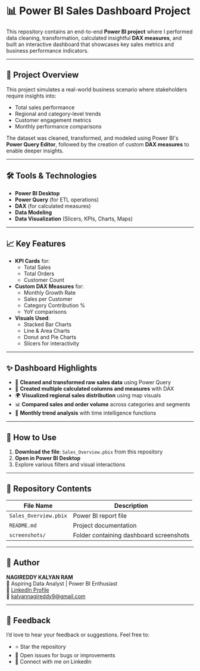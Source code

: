 # 📊 Power BI Sales Dashboard Project

This repository contains an end-to-end **Power BI project** where I performed data cleaning, transformation, calculated insightful **DAX measures**, and built an interactive dashboard that showcases key sales metrics and business performance indicators.

---

## 🔧 Project Overview

This project simulates a real-world business scenario where stakeholders require insights into:

- Total sales performance
- Regional and category-level trends
- Customer engagement metrics
- Monthly performance comparisons

The dataset was cleaned, transformed, and modeled using Power BI's **Power Query Editor**, followed by the creation of custom **DAX measures** to enable deeper insights.

---

## 🛠 Tools & Technologies

- **Power BI Desktop**
- **Power Query** (for ETL operations)
- **DAX** (for calculated measures)
- **Data Modeling**
- **Data Visualization** (Slicers, KPIs, Charts, Maps)

---

## 📈 Key Features

- **KPI Cards** for:
  - Total Sales
  - Total Orders
  - Customer Count
- **Custom DAX Measures** for:
  - Monthly Growth Rate
  - Sales per Customer
  - Category Contribution %
  - YoY comparisons
- **Visuals Used**:
  - Stacked Bar Charts
  - Line & Area Charts
  - Donut and Pie Charts
  - Slicers for interactivity

---

## ✨ Dashboard Highlights

- 🚀 **Cleaned and transformed raw sales data** using Power Query
- 🧠 **Created multiple calculated columns and measures** with DAX
- 🌍 **Visualized regional sales distribution** using map visuals
- 📊 **Compared sales and order volume** across categories and segments
- 📅 **Monthly trend analysis** with time intelligence functions

---


## 🧪 How to Use

1. **Download the file**: `Sales_Overview.pbix` from this repository
2. **Open in Power BI Desktop**
3. Explore various filters and visual interactions

---

## 📂 Repository Contents

| File Name               | Description                                  |
|-------------------------|----------------------------------------------|
| `Sales_Overview.pbix`  | Power BI report file                         |
| `README.md`             | Project documentation                        |
| `screenshots/`          | Folder containing dashboard screenshots      |

---

## 👤 Author

**NAGIREDDY KALYAN RAM**  
📍 Aspiring Data Analyst | Power BI Enthusiast  
🔗 [LinkedIn Profile](https://www.linkedin.com/in/kalyan-nagireddy-284b64275)  
📧 kalyannagireddy9@gmail.com

---

## 📣 Feedback

I’d love to hear your feedback or suggestions. Feel free to:
- ⭐ Star the repository
- 🐛 Open issues for bugs or improvements
- 🤝 Connect with me on LinkedIn


